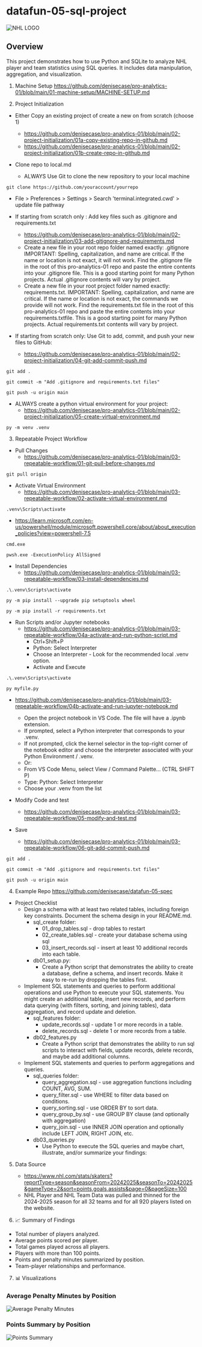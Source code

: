 # datafun-05-sql-project

![NHL LOGO](C:\Users\tmmar\datafun-05-sql-project\nhl_logo.png)

## Overview
This project demonstrates how to use Python and SQLite to analyze NHL player and team statistics using SQL queries. It includes data manipulation, aggregation, and visualization.

1. Machine Setup
https://github.com/denisecase/pro-analytics-01/blob/main/01-machine-setup/MACHINE-SETUP.md

2. Project Initialization
- Either Copy an existing project of create a new on from scratch (choose 1)
     - https://github.com/denisecase/pro-analytics-01/blob/main/02-project-initialization/01a-copy-existing-repo-in-github.md
     - https://github.com/denisecase/pro-analytics-01/blob/main/02-project-initialization/01b-create-repo-in-github.md

- Clone repo to local.md
   - ALWAYS Use Git to clone the new repository to your local machine
```
git clone https://github.com/youraccount/yourrepo
```
   - File > Preferences > Settings > Search 'terminal.integrated.cwd' > update file pathway

- If starting from scratch only : Add key files such as .gitignore and requirements.txt
  - https://github.com/denisecase/pro-analytics-01/blob/main/02-project-initialization/03-add-gitignore-and-requirements.md
  - Create a new file in your root repo folder named exactly: .gitignore IMPORTANT: Spelling, capitalization, and name are critical. If the name or location is not exact, it will not work. Find the .gitignore file in the root of this pro-analytics-01 repo and paste the entire contents into your .gitignore file. This is a good starting point for many Python projects. Actual .gitignore contents will vary by project.
  - Create a new file in your root project folder named exactly: requirements.txt. IMPORTANT: Spelling, capitalization, and name are critical. If the name or location is not exact, the commands we provide will not work. Find the requirements.txt file in the root of this pro-analytics-01 repo and paste the entire contents into your requirements.txtfile. This is a good starting point for many Python projects. Actual requirements.txt contents will vary by project.

- If starting from scratch only: Use Git to add, commit, and push your new files to GitHub:
  - https://github.com/denisecase/pro-analytics-01/blob/main/02-project-initialization/04-git-add-commit-push.md
```
git add .
```
```
git commit -m "Add .gitignore and requirements.txt files"
```
```
git push -u origin main
```
- ALWAYS create a python virtual environment for your project:
  - https://github.com/denisecase/pro-analytics-01/blob/main/02-project-initialization/05-create-virtual-environment.md
```
py -m venv .venv
```

3. Repeatable Project Workflow
- Pull Changes
  - https://github.com/denisecase/pro-analytics-01/blob/main/03-repeatable-workflow/01-git-pull-before-changes.md
```
git pull origin 
```

- Activate Virtual Environment
  - https://github.com/denisecase/pro-analytics-01/blob/main/03-repeatable-workflow/02-activate-virtual-environment.md
```
.venv\Scripts\activate
```
  - https://learn.microsoft.com/en-us/powershell/module/microsoft.powershell.core/about/about_execution_policies?view=powershell-7.5
```
cmd.exe
```
```
pwsh.exe -ExecutionPolicy AllSigned
```

- Install Dependencies
  - https://github.com/denisecase/pro-analytics-01/blob/main/03-repeatable-workflow/03-install-dependencies.md
```
.\.venv\Scripts\activate
```
```
py -m pip install --upgrade pip setuptools wheel
```
```
py -m pip install -r requirements.txt
```

- Run Scripts and/or Jupyter notebooks
  - https://github.com/denisecase/pro-analytics-01/blob/main/03-repeatable-workflow/04a-activate-and-run-python-script.md
    - Ctrl+Shift+P
    - Python: Select Interpreter
    - Choose an Interpreter - Look for the recommended local .venv option.
    - Activate and Execute
```
.\.venv\Scripts\activate
```
```
py myfile.py
```

- https://github.com/denisecase/pro-analytics-01/blob/main/03-repeatable-workflow/04b-activate-and-run-jupyter-notebook.md
    - Open the project notebook in VS Code. The file will have a .ipynb extension.
    - If prompted, select a Python interpreter that corresponds to your .venv.
    - If not prompted, click the kernel selector in the top-right corner of the notebook editor and choose the interpreter associated with your Python Environment / .venv.
    - Or:
    - From VS Code Menu, select View / Command Palette... (CTRL SHIFT P)
    - Type: Python: Select Interpreter
    - Choose your .venv from the list

- Modify Code and test
  - https://github.com/denisecase/pro-analytics-01/blob/main/03-repeatable-workflow/05-modify-and-test.md

- Save
  - https://github.com/denisecase/pro-analytics-01/blob/main/03-repeatable-workflow/06-git-add-commit-push.md
```
git add .
```
```
git commit -m "Add .gitignore and requirements.txt files"
```
```
git push -u origin main
```

4. Example Repo
https://github.com/denisecase/datafun-05-spec
- Project Checklist
  - Design a schema with at least two related tables, including foreign key constraints. Document the schema design in your README.md.
    - sql_create folder:
      - 01_drop_tables.sql - drop tables to restart
      - 02_create_tables.sql - create your database schema using sql
      - 03_insert_records.sql - insert at least 10 additional records into each table.
    - db01_setup.py:
      - Create a Python script that demonstrates the ability to create a database, define a schema, and insert records. Make it easy to re-run by dropping the tables first.
  - Implement SQL statements and queries to perform additional operations and use Python to execute your SQL statements. You might create an additional table, insert new records, and perform data querying (with filters, sorting, and joining tables), data aggregation, and record update and deletion.
    - sql_features folder:
      - update_records.sql - update 1 or more records in a table.
      - delete_records.sql - delete 1 or more records from a table.
    - db02_features.py
      - Create a Python script that demonstrates the ability to run sql scripts to interact with fields, update records, delete records, and maybe add additional columns.
  - Implement SQL statements and queries to perform aggregations and queries.
    - sql_queries folder:
      - query_aggregation.sql - use aggregation functions including COUNT, AVG, SUM.
      - query_filter.sql - use WHERE to filter data based on conditions.
      - query_sorting.sql - use ORDER BY to sort data.
      - query_group_by.sql - use GROUP BY clause (and optionally with aggregation)
      - query_join.sql - use INNER JOIN operation and optionally include LEFT JOIN, RIGHT JOIN, etc.
    - db03_queries.py
      - Use Python to execute the SQL queries and maybe chart, illustrate, and/or summarize your findings:

5. Data Source
   - https://www.nhl.com/stats/skaters?reportType=season&seasonFrom=20242025&seasonTo=20242025&gameType=2&sort=points,goals,assists&page=0&pageSize=100
   - NHL Player and NHL Team Data was pulled and thinned for the 2024-2025 season for all 32 teams and for all 920 players listed on the website.

6. 📈 Summary of Findings

- Total number of players analyzed.
- Average points scored per player.
- Total games played across all players.
- Players with more than 100 points.
- Points and penalty minutes summarized by position.
- Team-player relationships and performance.

7. 📊 Visualizations

### Average Penalty Minutes by Position
![Average Penalty Minutes](plots/avg_penalty_minutes_by_position.png)

### Points Summary by Position
![Points Summary](plots/points_summary_by_position.png)



